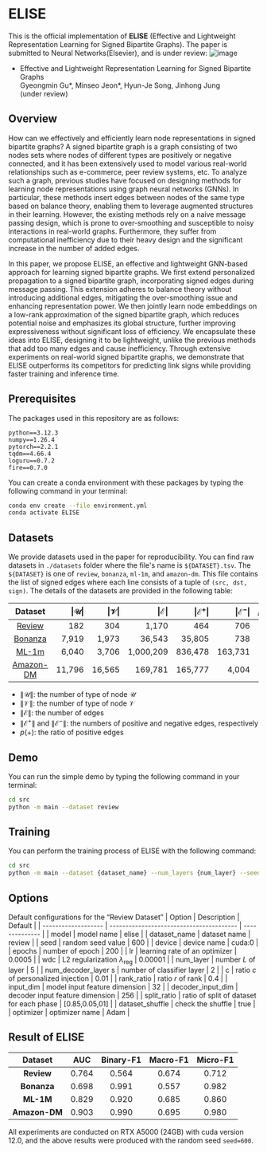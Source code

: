# ELISE
This is the official implementation of **ELISE** (Effective and Lightweight Representation Learning for Signed Bipartite Graphs). 
The paper is submitted to Neural Networks(Elsevier), and is under review:
![image](https://github.com/user-attachments/assets/34440249-0d28-4daf-9d57-cea8f3c47e83)

* Effective and Lightweight Representation Learning for Signed Bipartite Graphs <br/>
  Gyeongmin Gu*, Minseo Jeon*, Hyun-Je Song, Jinhong Jung<br/>(under review)


## Overview
How can we effectively and efficiently learn node representations in signed bipartite graphs? A signed bipartite graph is a graph consisting of two nodes sets where nodes of different types are positively or negative connected, and it has been extensively used to model various real-world relationships such as e-commerce, peer review systems, etc. To analyze such a graph, previous studies have focused on designing methods for learning node representations using graph neural networks (GNNs). In particular, these methods insert edges between nodes of the same type based on balance theory, enabling them to leverage augmented structures in their learning. However, the existing methods rely on a naive message passing design, which is prone to over-smoothing and susceptible to noisy interactions in real-world graphs. Furthermore, they suffer from computational inefficiency due to their heavy design and the significant increase in the number of added edges.

In this paper, we propose ELISE, an effective and lightweight GNN-based approach for learning signed bipartite graphs. We first extend personalized propagation to a signed bipartite graph, incorporating signed edges during message passing. This extension adheres to balance theory without introducing additional edges, mitigating the over-smoothing issue and enhancing representation power. We then jointly learn node embeddings on a low-rank approximation of the signed bipartite graph, which reduces potential noise and emphasizes its global structure, further improving expressiveness without significant loss of efficiency. We encapsulate these ideas into ELISE, designing it to be lightweight, unlike the previous methods that add too many edges and cause inefficiency. Through extensive experiments on real-world signed bipartite graphs, we demonstrate that ELISE outperforms its competitors for predicting link signs while providing faster training and inference time.

## Prerequisites

The packages used in this repository are as follows:
```
python==3.12.3
numpy==1.26.4
pytorch==2.2.1
tqdm==4.66.4
loguru==0.7.2
fire==0.7.0
```

You can create a conda environment with these packages by typing the following command in your terminal:
```bash
conda env create --file environment.yml
conda activate ELISE
```

## Datasets 
We provide datasets used in the paper for reproducibility. 
You can find raw datasets in `./datasets` folder where the file's name is `${DATASET}.tsv`. 
The `${DATASET}` is one of `review`, `bonanza`,  `ml-1m`, and `amazon-dm`.
This file contains the list of signed edges where each line consists of a tuple of `(src, dst, sign)`.
The details of the datasets are provided in the following table:

| **Dataset**                                    | **$\|\mathcal{U}\|$** | **$\|\mathcal{V}\|$** | **$\|\mathcal{E}\|$** | **$\|\mathcal{E}^{+}\|$** | **$\|\mathcal{E}^{-}\|$** | **$p$(+)%** |
|:----------------------------------------------:|----------------------:|----------------------:|----------------------:|-------------------------:|-------------------------:|------------:|
| [Review]([https://snap.stanford.edu/data/soc-sign-bitcoin-alpha.html](https://github.com/huangjunjie-cs/SBGNN/tree/main/experiments-data))  |                   182 |                   304 |                 1,170 |                     464 |                     706 |        40.3 |
| [Bonanza]([https://snap.stanford.edu/data/soc-sign-bitcoin-otc.html](https://github.com/huangjunjie-cs/SBGNN/tree/main/experiments-data))   |                 7,919 |                 1,973 |                36,543 |                  35,805 |                     738 |        98.0 |
| [ML-1m]([https://snap.stanford.edu/data/wiki-RfA.html](https://github.com/huangjunjie-cs/SBGNN/tree/main/experiments-data))                |                 6,040 |                 3,706 |             1,000,209 |                 836,478 |                 163,731 |        83.6 |
| [Amazon-DM]([http://konect.cc/networks/slashdot-zoo](https://cseweb.ucsd.edu/~jmcauley/datasets/amazon_v2/))                  |                11,796 |                16,565 |               169,781 |                 165,777 |                   4,004 |        97.6 |
* $\|\mathcal{U}\|$: the number of type of node $\mathcal{U}$  
* $\|\mathcal{V}\|$: the number of type of node $\mathcal{V}$  
* $\|\mathcal{E}\|$: the number of edges  
* $\|\mathcal{E}^{+}\|$ and $\|\mathcal{E}^{-}\|$: the numbers of positive and negative edges, respectively  
* $p$(+): the ratio of positive edges  

## Demo
You can run the simple demo by typing the following command in your terminal:
```bash
cd src
python -m main --dataset review
```

## Training
You can perform the training process of ELISE with the following command:
```bash
cd src
python -m main --dataset {dataset_name} --num_layers {num_layer} --seed {seed} ...
```

## Options  
Default configurations for the “Review Dataset”
| Option              | Description                              | Default        |
| ------------------- | ---------------------------------------- | -------------- |
| model               | model name                               | elise          |
| dataset_name        | dataset name                             | review         |
| seed                | random seed value                        | 600            |
| device              | device name                              | cuda:0         |
| epochs              | number of epoch                          | 200            |
| lr                  | learning rate of an optimizer            | 0.0005         |
| wdc                 | L2 regularization $\lambda_{\text{reg}}$ | 0.00001        |
| num_layer           | number $L$ of layer                      | 5              |
| num_decoder_layer s | number of classifier layer               | 2              |
| c                   | ratio $c$ of personalized injection      | 0.01           |
| rank_ratio          | ratio $r$ of rank                        | 0.4            |
| input_dim           | model input feature dimension            | 32             |
| decoder_input_dim   | decoder input feature dimension          | 256            |
| split_ratio         | ratio of split of dataset for each phase | [0.85,0.05,01] |
| dataset_shuffle     | check the shuffle                        | true           |
| optimizer           | optimizer name                           | Adam           |

## Result of ELISE 

|**Dataset**|**AUC**|**Binary-F1**|**Macro-F1**|**Micro-F1**|
|:-:|:-:|:-:|:-:|:-:|
|**Review**| 0.764 | 0.564 | 0.674 | 0.712 |
|**Bonanza**| 0.698 | 0.991 | 0.557 | 0.982 |
|**ML-1M**| 0.829 | 0.920 | 0.685 | 0.860 |
|**Amazon-DM**| 0.903 | 0.990 | 0.695 | 0.980 |

All experiments are conducted on RTX A5000 (24GB) with cuda version 12.0, and the above results were produced with the random seed `seed=600`.
